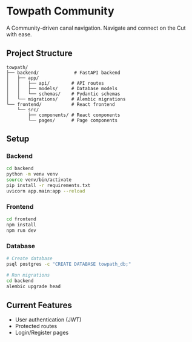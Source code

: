 # Towpath Community

A Community-driven canal navigation. Navigate and connect on the Cut with ease.

## Project Structure
```
towpath/
├── backend/             # FastAPI backend
│   ├── app/
│   │   ├── api/        # API routes
│   │   ├── models/     # Database models
│   │   └── schemas/    # Pydantic schemas
│   └── migrations/     # Alembic migrations
└── frontend/           # React frontend
    └── src/
        ├── components/ # React components
        └── pages/      # Page components
```

## Setup

### Backend
```bash
cd backend
python -m venv venv
source venv/bin/activate
pip install -r requirements.txt
uvicorn app.main:app --reload
```

### Frontend
```bash
cd frontend
npm install
npm run dev
```

### Database
```bash
# Create database
psql postgres -c "CREATE DATABASE towpath_db;"

# Run migrations
cd backend
alembic upgrade head
```

## Current Features
- User authentication (JWT)
- Protected routes
- Login/Register pages